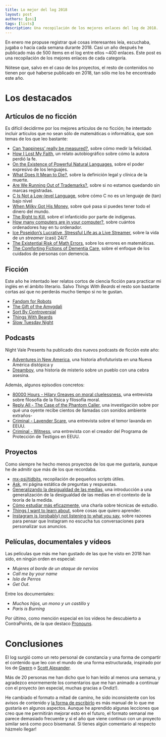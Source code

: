 ```yaml
---
title: Lo mejor del log 2018
layout: post
authors: [psi]
tags: [lists]
description: Una recopilación de los mejores enlaces del log de 2018.
---
```


En enero me propuse registrar qué cosas interesantes leía, escuchaba, jugaba o hacía cada semana durante 2018.
Casi un año después he publicado más de 500 items en el log entre ellos ~400 enlaces. 
Este post es una recopilación de los mejores enlaces de cada categoría.

Nótese que, salvo en el caso de los proyectos, el resto de contenidos no tienen por qué haberse publicado en 2018, tan sólo me los he encontrado este año.

# Los destacados
## Artículos de no ficción

Es difícil decidirme por los mejores artículos de no ficción; he intentado incluir artículos que no sean sólo de matemáticas o informática, que son temas de los que leo bastante:

- [Can ‘happiness’ really be measured?](https://ourworldindata.org/happiness-and-life-satisfaction##can-happiness-really-be-measured), sobre cómo medir la felicidad.
- [How I Lost My Faith](https://knowingless.com/2017/04/24/how-i-lost-my-faith/), un relato autobiográfico sobre cómo la autora perdió la fe.
- [On the Existence of Powerful Natural Languages](https://www.gwern.net/Language), sobre el poder expresivo de los lenguajes.
- [What Does It Mean to Die?](https://www.newyorker.com/magazine/2018/02/05/what-does-it-mean-to-die), sobre la definición legal y clínica de la muerte.
- [Are We Running Out of Trademarks?](https://harvardlawreview.org/2018/02/are-we-running-out-of-trademarks/), sobre si no estamos quedando sin marcas registradas.
- [C Is Not a Low-level Language](https://queue.acm.org/detail.cfm?id=3212479), sobre cómo C no es un lenguaje de (tan) bajo nivel
- [When Milky Got His Money](https://www.esquire.com/lifestyle/a19834127/luke-milky-moore-money-glitch/), sobre qué pasa si puedes tener todo el dinero del mundo.
- [The Right to Kill](https://foreignpolicy.com/2018/04/09/the-right-to-kill-brazil-infanticide/), sobre el infanticidio por parte de indígenas.
- [How many computers are in your computer?](https://www.gwern.net/Turing-complete##how-many-computers-are-in-your-computer), sobre cuántos ordenadores hay en tu ordenador.
- [Ice Poseidon’s Lucrative, Stressful Life as a Live Streamer](https://www.newyorker.com/magazine/2018/07/09/ice-poseidons-lucrative-stressful-life-as-a-live-streamer), sobre la vida de un *streamer* (casi) 24/7.
- [The Existential Risk of Math Errors](https://www.gwern.net/The-Existential-Risk-of-Mathematical-Error), sobre los errores en matemáticas.
- [The Comforting Fictions of Dementia Care](https://www.newyorker.com/magazine/2018/10/08/the-comforting-fictions-of-dementia-care), sobre el enfoque de los cuidados de personas con demencia.

## Ficción

Este año he intentado leer relatos cortos de ciencia ficción para practicar mi inglés en el ámbito literario.
Salvo *Things With Beards* el resto son bastante cortas así que no perderás mucho tiempo si no te gustan.

- [Fandom for Robots](https://uncannymagazine.com/article/fandom-for-robots/)
- [The Gift of the Amygdali](https://www.gwern.net/fiction/Batman)
- [Sort By Controversial](http://slatestarcodex.com/2018/10/30/sort-by-controversial/)
- [Things With Beards](http://clarkesworldmagazine.com/miller_06_16/)
- [Slow Tuesday Night](https://www.baen.com/Chapters/9781618249203/9781618249203___2.htm)

## Podcasts

Night Vale Presents ha publicado dos nuevos podcasts de ficción este año:
  
- [Adventures in New America](http://www.nightvalepresents.com/adventuresinnewamerica/), una historia afrofuturista en una Nueva América distópica y
- [Dreamboy](http://www.nightvalepresents.com/dreamboy), una historia de misterio sobre un pueblo con una cebra asesina.

Además, algunos episodios concretos:

- [80000 Hours - Hilary Greaves on moral cluelessness](https://80000hours.org/podcast/episodes/hilary-greaves-global-priorities-institute/), una entrevista sobre filosofía de la física y filosofía moral.
- [Reply All - The Case of the Phantom Caller](https://www.gimletmedia.com/reply-all/104-case-phantom-caller), una investigación sobre por qué una oyente recibe cientos de llamadas con sonidos ambiente extraños-
- [Criminal - Lavender Scare](https://thisiscriminal.com/episode-93-lavender-scare-06-15-2018/), una entrevista sobre el temor lavanda en EEUU.
- [Criminal - Witness](https://thisiscriminal.com/episode-104-witness-12-7-2018/), una entrevista con el creador del Programa de Protección de Testigos en EEUU.

## Proyectos

Como siempre he hecho menos proyectos de los que me gustaría, aunque he de admitir que más de los que recordaba.

- [mx-psi/tidbits](https://github.com/mx-psi/tidbits), recopilación de pequeños scripts útiles.
- [Ask](https://mx-psi.github.io/ask/), mi página estática de preguntas y respuestas.
- [Generalizando la desigualdad de las medias](https://libreim.github.io/blog/2018/03/01/medias/), una introducción a una generalización de la desigualdad de las medias en el contexto de la teoría de la medida.
- [Cómo estudiar más eficazmente](https://mx-psi.github.io/studying), una charla sobre técnicas de estudio.
- [Things I want to learn about](https://codual.github.io/2018/07/07/learn/), sobre cosas que quiero aprender.
- [Instagram is (probably) not listening to what you say](https://codual.github.io/2018/09/01/instagram/), sobre razones para pensar que Instagram no escucha tus conversaciones para personalizar sus anuncios.

## Películas, documentales y vídeos

Las películas que más me han gustado de las que he visto en 2018 han sido, en ningún orden en especial:

- *Mujeres al borde de un ataque de nervios*
- *Call me by your name*
- *Isla de Perros* 
- *Get Out*.

Entre los documentales:

- *Muchos hijos, un mono y un castillo* y 
- *Paris is Burning*

Por último, como mención especial en los vídeos he descubierto a ContraPoints, de la que destaco [Pronouns](https://www.youtube.com/watch?v=9bbINLWtMKI).


# Conclusiones

El log surgió como un reto personal de constancia y una forma de compartir el contenido que leo con el mundo de una forma estructurada, inspirado por los de [Gwern](https://www.gwern.net/newsletter/2018/11) o [Scott Alexander](http://slatestarcodex.com/2018/11/20/links-11-18-mayflowurl/).

Más de 20 personas me han dicho que lo han leído al menos una semana, y agradezco enormemente los comentarios que me han animado a continuar con el proyecto (en especial, muchas gracias a Ondiz!).

He cambiado el formato a mitad de camino, he sido inconsistente con los avisos de contenido y [la forma de escribirlo](https://codual.github.io/2018/06/28/collections/) es más manual de lo que me gustaría en algunos aspectos. Aunque he aprendido algunas lecciones que creo que me permitirán mejorar esto en el futuro, el formato semanal me parece demasiado frecuente y si el año que viene continuo con un proyecto similar será como poco bisemanal. Si tienes algún comentario al respecto házmelo llegar!



